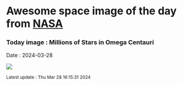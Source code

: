 
# Awesome space image of the day from [NASA](https://api.nasa.gov/)

### Today image : Millions of Stars in Omega Centauri
Date : 2024-03-28

![](https://apod.nasa.gov/apod/image/2403/NGC5139_mdf1024.png)

<small>Latest update : Thu Mar 28 16:15:31 2024</small>
        